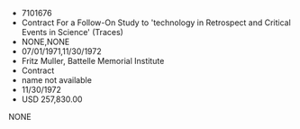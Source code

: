 * 7101676
* Contract For a Follow-On Study to 'technology in  Retrospect and Critical Events in Science'        (Traces)
* NONE,NONE
* 07/01/1971,11/30/1972
* Fritz Muller, Battelle Memorial Institute
* Contract
*   name not available
* 11/30/1972
* USD 257,830.00

NONE